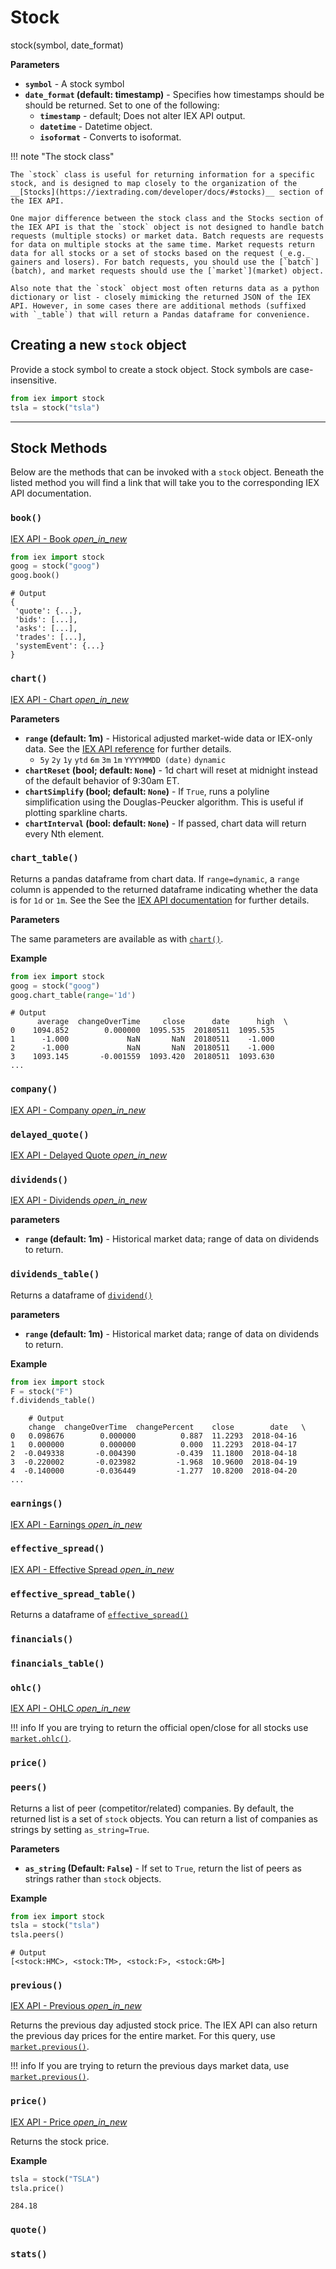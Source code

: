# Stock

<div class='code-def'>stock(symbol, date_format)</div>

__Parameters__

* __`symbol`__ - A stock symbol
* __`date_format` (default: timestamp)__ - Specifies how timestamps should be should be returned. Set to one of the following:
    * __`timestamp`__ - default; Does not alter IEX API output.
    * __`datetime`__ - Datetime object.
    * __`isoformat`__ - Converts to isoformat.

!!! note "The stock class"

    The `stock` class is useful for returning information for a specific stock, and is designed to map closely to the organization of the __[Stocks](https://iextrading.com/developer/docs/#stocks)__ section of the IEX API.

    One major difference between the stock class and the Stocks section of the IEX API is that the `stock` object is not designed to handle batch requests (multiple stocks) or market data. Batch requests are requests for data on multiple stocks at the same time. Market requests return data for all stocks or a set of stocks based on the request (_e.g._ gainers and losers). For batch requests, you should use the [`batch`](batch), and market requests should use the [`market`](market) object.

    Also note that the `stock` object most often returns data as a python dictionary or list - closely mimicking the returned JSON of the IEX API. However, in some cases there are additional methods (suffixed with `_table`) that will return a Pandas dataframe for convenience.


## Creating a new `stock` object

Provide a stock symbol to create a stock object. Stock symbols are case-insensitive.

``` python
from iex import stock
tsla = stock("tsla")
```

----

## Stock Methods

Below are the methods that can be invoked with a `stock` object. Beneath the listed method you will find a link that will take you to the corresponding IEX API documentation.

### `book()`

[IEX API - Book <i class="material-icons md-16">
open_in_new
</i>](https://iextrading.com/developer/docs/#book)

``` python
from iex import stock
goog = stock("goog")
goog.book()
```

    # Output
    {
     'quote': {...},
     'bids': [...],
     'asks': [...],
     'trades': [...],
     'systemEvent': {...}
    }

### `chart()`

[IEX API - Chart <i class="material-icons md-16">open_in_new</i>](https://iextrading.com/developer/docs/#chart)

__Parameters__

* __`range` (default: 1m)__ - Historical adjusted market-wide data or IEX-only data. See the [IEX API reference](https://iextrading.com/developer/docs/#chart) for further details.
    - `5y` `2y` `1y` `ytd` `6m` `3m` `1m` `YYYYMMDD (date)` `dynamic`
* __`chartReset` (bool; default: `None`)__ - 1d chart will reset at midnight instead of the default behavior of 9:30am ET.
* __`chartSimplify` (bool; default: `None`)__ -  If `True`, runs a polyline simplification using the Douglas-Peucker algorithm. This is useful if plotting sparkline charts.
* __`chartInterval` (bool: default: `None`)__ -  If passed, chart data will return every Nth element.

### `chart_table()`

Returns a pandas dataframe from chart data. If `range=dynamic`, a `range` column is appended to the returned dataframe indicating whether the data is for `1d` or `1m`. See the See the [IEX API documentation](https://iextrading.com/developer/docs/#chart) for further details.

__Parameters__

The same parameters are available as with [`chart()`](#chart).

__Example__

``` python
from iex import stock
goog = stock("goog")
goog.chart_table(range='1d')
```

    # Output
          average  changeOverTime     close      date      high  \
    0    1094.852        0.000000  1095.535  20180511  1095.535
    1      -1.000             NaN       NaN  20180511    -1.000
    2      -1.000             NaN       NaN  20180511    -1.000
    3    1093.145       -0.001559  1093.420  20180511  1093.630
    ...

### `company()`

[IEX API - Company <i class="material-icons md-16">open_in_new</i>](https://iextrading.com/developer/docs/#company)

### `delayed_quote()`

[IEX API - Delayed Quote <i class="material-icons md-16">open_in_new</i>](https://iextrading.com/developer/docs/#delayed-quote)

### `dividends()`

[IEX API - Dividends <i class="material-icons md-16">open_in_new</i>](https://iextrading.com/developer/docs/#dividends)

__parameters__

* __`range` (default: 1m)__ - Historical market data; range of data on dividends to return.

### `dividends_table()`

Returns a dataframe of [`dividend()`](#dividends())

__parameters__

* __`range` (default: 1m)__ - Historical market data; range of data on dividends to return.

__Example__

``` python
from iex import stock
F = stock("F")
f.dividends_table()
```

```
    # Output
    change  changeOverTime  changePercent    close        date   \
0   0.098676        0.000000          0.887  11.2293  2018-04-16 
1   0.000000        0.000000          0.000  11.2293  2018-04-17 
2  -0.049338       -0.004390         -0.439  11.1800  2018-04-18 
3  -0.220002       -0.023982         -1.968  10.9600  2018-04-19 
4  -0.140000       -0.036449         -1.277  10.8200  2018-04-20 
...
```

### `earnings()`

[IEX API - Earnings <i class="material-icons md-16">open_in_new</i>](https://iextrading.com/developer/docs/#earnings)

### `effective_spread()`

[IEX API - Effective Spread <i class="material-icons md-16">open_in_new</i>](https://iextrading.com/developer/docs/#effective-spread)

### `effective_spread_table()`

Returns a dataframe of [`effective_spread()`](#effective_spread)

### `financials()`


### `financials_table()`

### `ohlc()`

[IEX API - OHLC <i class="material-icons md-16">open_in_new</i>](https://iextrading.com/developer/docs/#ohlc)

!!! info
    If you are trying to return the official open/close for all stocks use [`market.ohlc()`](market#ohlc()).


### `price()`

### `peers()`

Returns a list of peer (competitor/related) companies. By default, the returned list is a set of `stock` objects. You can return a list of companies as strings by setting `as_string=True`.

__Parameters__

* __`as_string` (Default: `False`)__ - If set to `True`, return the list of peers as strings rather than `stock` objects.

__Example__

``` python
from iex import stock
tsla = stock("tsla")
tsla.peers()
```

    # Output
    [<stock:HMC>, <stock:TM>, <stock:F>, <stock:GM>]

### `previous()`

[IEX API - Previous <i class="material-icons md-16">open_in_new</i>](https://iextrading.com/developer/docs/#previous)

Returns the previous day adjusted stock price. The IEX API can also return the previous day prices for the entire market. For this query, use [`market.previous()`](market#previous()).

!!! info
    If you are trying to return the previous days market data, use [`market.previous()`](market#previous()).


### `price()`

[IEX API - Price <i class="material-icons md-16">open_in_new</i>](https://iextrading.com/developer/docs/#price)

Returns the stock price.

__Example__

``` python
tsla = stock("TSLA")
tsla.price()
```

    284.18

### `quote()`

### `stats()`



